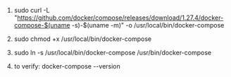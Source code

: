 1. sudo curl -L "https://github.com/docker/compose/releases/download/1.27.4/docker-compose-$(uname -s)-$(uname -m)" -o /usr/local/bin/docker-compose

2. sudo chmod +x /usr/local/bin/docker-compose

3. sudo ln -s /usr/local/bin/docker-compose /usr/bin/docker-compose

4. to verify: docker-compose --version

